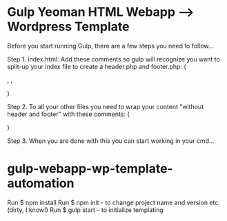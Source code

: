 # Gulp Yeoman HTML Webapp --> Wordpress Template

Before you start running Gulp, there are a few steps you need to follow...

Step 1.
index.html:
Add these comments so gulp will recognize you want to split-up your index file to create a header.php and footer.php:
(
<!-- split header.php -->,
<!-- split index.php -->,
<!-- split footer.php -->
)

Step 2.
To all your other files you need to wrap your content "without header and footer" with these comments:
(
<!-- split "filename".php -->
<!-- split stop -->
)

Step 3.
When you are done with this you can start working in your cmd...

# gulp-webapp-wp-template-automation

Run $ npm install
Run $ npm init - to change project name and version etc. (dirty, I know!)
Run $ gulp start - to initialize templating